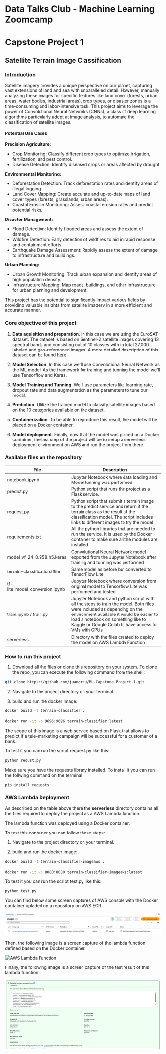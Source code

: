 # Data Talks Club - Machine Learning Zoomcamp
# Capstone Project 1

## Satellite Terrain Image Classification

### Introduction

Satellite imagery provides a unique perspective on our planet, capturing vast extensions of land and sea with unparalleled detail. However, manually analyzing these images for specific features like land cover (forests, urban areas, water bodies, industrial areas), crop types, or disaster zones is a time-consuming and labor-intensive task. This project aims to leverage the power of Convolutional Neural Networks (CNNs), a class of deep learning algorithms particularly adept at image analysis, to automate the classification of satellite images.

#### Potential Use Cases

**Precision Agriculture:**
- Crop Monitoring: Classify different crop types to optimize irrigation, fertilization, and pest control.
- Disease Detection: Identify diseased crops or areas affected by drought.

**Environmental Monitoring:**
- Deforestation Detection: Track deforestation rates and identify areas of illegal logging.
- Land Cover Mapping: Create accurate and up-to-date maps of land cover types (forests, grasslands, urban areas).
- Coastal Erosion Monitoring: Assess coastal erosion rates and predict potential risks.

**Disaster Management:**
- Flood Detection: Identify flooded areas and assess the extent of damage.
- Wildfire Detection: Early detection of wildfires to aid in rapid response and containment efforts.
- Earthquake Damage Assessment: Rapidly assess the extent of damage to infrastructure and buildings.

**Urban Planning:**
- Urban Growth Monitoring: Track urban expansion and identify areas of high population density.
- Infrastructure Mapping: Map roads, buildings, and other infrastructure for urban planning and development.

This project has the potential to significantly impact various fields by providing valuable insights from satellite imagery in a more efficient and accurate manner.

### Core objective of this project

1. **Data aquisition and preparation**. In this case we are using the EuroSAT dataset. The dataset is based on Sentinel-2 satellite images covering 13 spectral bands and consisting out of 10 classes with in total 27,000 labeled and geo-referenced images. A more detailed description of this dataset can be found [here]('https://github.com/phelber/eurosat')

2. **Model Selection**. In this case we'll use Convolutional Neural Network as the ML model. As the framework for training and tunning the model we'll use Tensorflow and Keras.

3. **Model Training and Tunning**. We'll use parameters like learning rate, dropout rate and data augmentation as the parameters to tune our model.

4. **Prediction**. Utilize the trained model to classify satellite images based on the 10 categories available on the dataset.

5. **Containerization**. To be able to reproduce this result, the model will be placed on a Docker container. 

6. **Model deployment**. Finally, now that the model was placed on a Docker container, the last step of the project will be to setup a serverless deployment environment on AWS and run the project from there.

### Availabe files on the repository

| File | Description |
| ----------- | ----------- |
| notebook.ipynb | Jupyter Notebook where data loading and Model tunning was performed |
| predict.py | Python script that runs the project as a Flask service. |
| request.py | Python script that submit a terrain image to the predict service and return if the terrain class as the result of the classification model. The script includes links to different images to try the model |
| requirements.txt | All the python libraries that are needed to run the service. It is used by the Docker container to make sure all the modules are installed |
| model_vf_24_0.958.h5.keras | Convolutional Neural Network model exported from the Jupyter Notebook after training and tunning was performed |
| terrain-classification.tflite | Same model as before but converted to TensorFlow Lite |
| tf-lite_model_conversion.ipynb | Jupyter Notebook where conversion from original model to Tensorflow Lite was performed and tested |
| train.ipynb / train.py | Jupyter Notebook and python script with all the steps to train the model. Both files were included as depending on the environment available it would be easier to load a notebook on something like to Kaggle or Google Colab to have access to VMs with GPUs |
| serverless | Directory with the files created to deploy the model on AWS Lambda Function | 

### How to run this project


1. Download all the files or clone this repository on your system. To clone the repo, you can execute the following command from the shell:

``` sh
git clone https://github.com/juangrau/ML-Capstone-Project-1.git
```

2. Navigate to the project directory on your terminal.

3. build and run the docker image:

``` sh
docker build -t terrain-classifier .

docker run -it -p 9696:9696 terrain-classifier:latest
```

The scope of this image is a web service based on Flask that allows to predict if a tele-marketing campaign will be successful for a customer of a bank.

To test it you can run the script request.py like this:

``` sh
python requst.py
```

Make sure you have the requests library installed. To install it you can run the follwing command on the terminal

``` sh
pip install requests
```

### AWS Lambda Deployment

As described on the table above there the **serverless** directory contains all the files required to deploy the project as a AWS Lambda function.

The lambda function was deployed using a Docker container.

To test this container you can follow these steps:

1. Navigate to the project directory on your terminal.

2. build and run the docker image:

``` sh
docker build -t terrain-classifier-imageaws .

docker run -it -p 8080:8080 terrain-classifier-imageaws:latest
```

To test it you can run the script test.py like this:

``` sh
python test.py
```

You can find below some screen captures of AWS console with the Docker container upladed on a repository on AWS ECR

![Docker container on AWS ECR](serverless/images/ecr.jpg)

Then, the following image is a screen capture of the lambda function defined based on the Docker container.

![AWS Lambda Function](serverless/images/lambda_fuction.jpg)

Finally, the following image is a screen capture of the test result of this lambda function.

![AWS Lambda Function - Test result](serverless/images/test-result.jpg)

